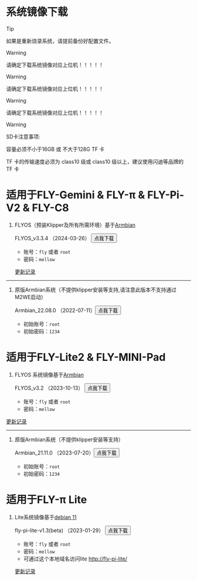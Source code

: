 # 系统镜像下载

> [!TIP]
> 如果是重新烧录系统，请提前备份好配置文件。

> [!Warning]
> 请确定下载系统镜像对应上位机！！！！！

> [!Warning]
> 请确定下载系统镜像对应上位机！！！！！

> [!Warning]
> 请确定下载系统镜像对应上位机！！！！！

> [!Warning]
> SD卡注意事项:
>
> 容量必须不小于16GB 或 不大于128G TF 卡
>
> TF 卡的传输速度必须为 class10 级或 class10 级以上，建议使用闪迪等品牌的 TF 卡



# 适用于**FLY-Gemini & FLY-π & FLY-Pi-V2 & FLY-C8**

1. FLYOS（预装Klipper及所有所需环境）基于[Armbian](https://www.armbian.com/)

    FLYOS_v3.3.4 （2024-03-26） <button onclick="window.location.href='https://cdn.mellow.klipper.cn/IMG/Beta/FlyOS_3.3.4_fix_20240923.img.xz'">点我下载</button>
    
    * 账号：`fly` 或者 `root`
    * 密码：`mellow`

    [更新记录](introduction/systemupdatelog_gemini.md)

----

1. 原版Armbian系统（不提供klipper安装等支持,请注意此版本不支持通过M2WE启动）

    Armbian_22.08.0  （2022-07-11）<button onclick="window.location.href='https://cdn.mellow.klipper.cn/IMG/Release/Armbian_22.08.0-trunk_Flypiv1_bullseye_current_5.15.52.img.xz'">点我下载</button>

    * 初始账号：`root`
    * 初始密码：`1234`
    



# 适用于**FLY-Lite2 & FLY-MINI-Pad**

1. FLYOS 系统镜像基于[Armbian](https://www.armbian.com/)

   FLYOS_v3.2 （2023-10-13） <button onclick="window.location.href='https://cdn.mellow.klipper.cn/IMG/Build/FLY-v3.2_Flypilite2_bullseye_current_5.10.85.img.xz'">点我下载</button>

   * 账号：`fly` 或者 `root`
   * 密码：`mellow`
   

[更新记录](introduction/systemupdatelog_lite2.md)

----
1. 原版Armbian系统（不提供klipper安装等支持）

    Armbian_21.11.0  （2023-07-20）<button onclick="window.location.href='https://cdn.mellow.klipper.cn/IMG/Build/Armbian_Flypilite2_bullseye_current_5.10.85.img.xz'">点我下载</button>

    * 初始账号：`root`
    * 初始密码：`1234`



# 适用于**FLY-π Lite**

1. Lite系统镜像基于[debian 11](https://www.debian.org/)

    fly-pi-lite-v1.3(beta)  （2023-01-29） <button onclick="window.location.href='https://cdn.mellow.klipper.cn/IMG/Beta/fly-pi-lite-v1.3.img.xz'">点我下载</button>
    * 账号：`fly` 或者 `root`
    * 密码：`mellow`
    * 可通过这个本地域名访问lite [http://fly-pi-lite/](http://fly-pi-lite/)

   [更新记录](introduction/systemupdatelog_lite.md)





<!-- tabs:end -->
